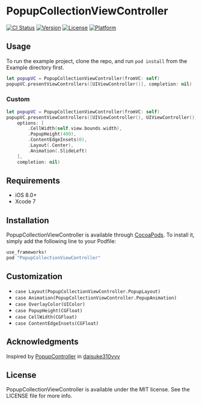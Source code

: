 # PopupCollectionViewController

[![CI Status](http://img.shields.io/travis/corin8823/PopupCollectionViewController.svg?style=flat)](https://travis-ci.org/corin8823/PopupCollectionViewController)
[![Version](https://img.shields.io/cocoapods/v/PopupCollectionViewController.svg?style=flat)](http://cocoapods.org/pods/PopupCollectionViewController)
[![License](https://img.shields.io/cocoapods/l/PopupCollectionViewController.svg?style=flat)](http://cocoapods.org/pods/PopupCollectionViewController)
[![Platform](https://img.shields.io/cocoapods/p/PopupCollectionViewController.svg?style=flat)](http://cocoapods.org/pods/PopupCollectionViewController)

## Usage

To run the example project, clone the repo, and run `pod install` from the Example directory first.

```swift
let popupVC = PopupCollectionViewController(fromVC: self)
popupVC.presentViewControllers([UIViewController()], completion: nil)
```


### Custom

```swift
let popupVC = PopupCollectionViewController(fromVC: self)
popupVC.presentViewControllers([UIViewController(), UIViewController()],
    options: [
        .CellWidth(self.view.bounds.width),
        .PopupHeight(400),
        .ContentEdgeInsets(0),
        .Layout(.Center),
        .Animation(.SlideLeft)
    ],
    completion: nil)
```


## Requirements
- iOS 8.0+
- Xcode 7

## Installation

PopupCollectionViewController is available through [CocoaPods](http://cocoapods.org). To install
it, simply add the following line to your Podfile:

```ruby
use_frameworks!
pod "PopupCollectionViewController"
```

## Customization
- `case Layout(PopupCollectionViewController.PopupLayout)`
- `case Animation(PopupCollectionViewController.PopupAnimation)`
- `case OverlayColor(UIColor)`
- `case PopupHeight(CGFloat)`
- `case CellWidth(CGFloat)`
- `case ContentEdgeInsets(CGFloat)`

## Acknowledgments

Inspired by [PopupController](https://github.com/daisuke310vvv/PopupController) in [daisuke310vvv](https://github.com/daisuke310vvv)

## License

PopupCollectionViewController is available under the MIT license. See the LICENSE file for more info.
